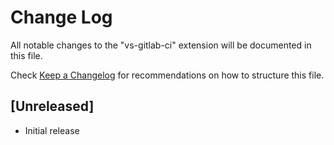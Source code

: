 # Change Log
All notable changes to the "vs-gitlab-ci" extension will be documented in this file.

Check [Keep a Changelog](http://keepachangelog.com/) for recommendations on how to structure this file.

## [Unreleased]
- Initial release